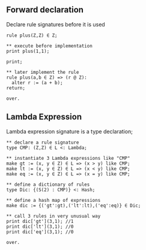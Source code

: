 ## Forward declaration

Declare rule signatures before it is used

```
rule plus(Z,Z) ∈ Z;
** execute before implementation
print plus(1,1);

print;
** later implement the rule
rule plus(a,b ∈ Z) => (r @ Z):
  alter r := (a + b);
return;

over.
```

## Lambda Expression

Lambda expression signature is a type declaration;

```** declare a rule signature
type CMP: (Z,Z) ∈ L <: Lambda;
** instantiate 3 Lambda expressions like "CMP"
make gt := (x, y ∈ Z) ∈ L => (x > y) like CMP;
make lt := (x, y ∈ Z) ∈ L => (x < y) like CMP;
make eq := (x, y ∈ Z) ∈ L => (x = y) like CMP;
** define a dictionary of rules
type Dic: {(S(2) : CMP)} <: Hash;
 ** define a hash map of expressions
make dic := {('gt':gt),('lt':lt),('eq':eq)} ∈ Dic;
** call 3 rules in very unusual way
print dic['gt'](3,1); //1
print dic['lt'](3,1); //0
print dic['eq'](3,1); //0

over.
```

